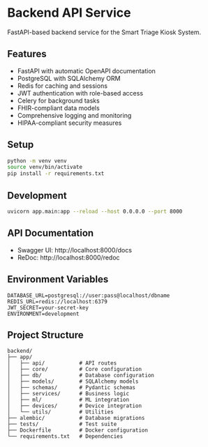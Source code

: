 # Backend API Service

FastAPI-based backend service for the Smart Triage Kiosk System.

## Features

- FastAPI with automatic OpenAPI documentation
- PostgreSQL with SQLAlchemy ORM
- Redis for caching and sessions
- JWT authentication with role-based access
- Celery for background tasks
- FHIR-compliant data models
- Comprehensive logging and monitoring
- HIPAA-compliant security measures

## Setup

```bash
python -m venv venv
source venv/bin/activate
pip install -r requirements.txt
```

## Development

```bash
uvicorn app.main:app --reload --host 0.0.0.0 --port 8000
```

## API Documentation

- Swagger UI: http://localhost:8000/docs
- ReDoc: http://localhost:8000/redoc

## Environment Variables

```env
DATABASE_URL=postgresql://user:pass@localhost/dbname
REDIS_URL=redis://localhost:6379
JWT_SECRET=your-secret-key
ENVIRONMENT=development
```

## Project Structure

```
backend/
├── app/
│   ├── api/           # API routes
│   ├── core/          # Core configuration
│   ├── db/            # Database configuration
│   ├── models/        # SQLAlchemy models
│   ├── schemas/       # Pydantic schemas
│   ├── services/      # Business logic
│   ├── ml/            # ML integration
│   ├── devices/       # Device integration
│   └── utils/         # Utilities
├── alembic/           # Database migrations
├── tests/             # Test suite
├── Dockerfile         # Docker configuration
└── requirements.txt   # Dependencies
```
